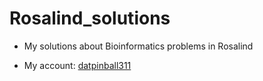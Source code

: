 # **Rosalind_solutions**

* My solutions about Bioinformatics problems in Rosalind

* My account: [datpinball311](https://rosalind.info/users/datpinball311/)

